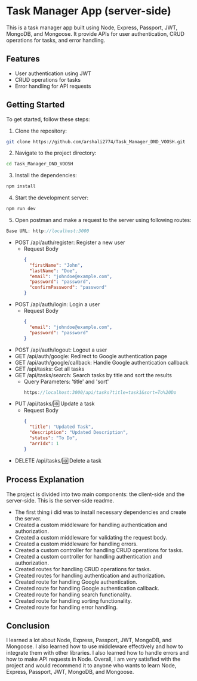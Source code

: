 # Task Manager App (server-side)

This is a task manager app built using Node, Express, Passport, JWT, MongoDB, and Mongoose. It provide APIs for user authentication, CRUD operations for tasks, and error handling.

## Features

- User authentication using JWT
- CRUD operations for tasks
- Error handling for API requests

## Getting Started

To get started, follow these steps:

1. Clone the repository:

```bash
git clone https://github.com/arshali2774/Task_Manager_DND_VOOSH.git
```

2. Navigate to the project directory:

```bash
cd Task_Manager_DND_VOOSH
```

3. Install the dependencies:

```bash
npm install
```

4. Start the development server:

```bash
npm run dev
```

5. Open postman and make a request to the server using following routes:

```js
Base URL: http://localhost:3000
```

- POST /api/auth/register: Register a new user
  - Request Body
    ```json
    {
      "firstName": "John",
      "lastName": "Doe",
      "email": "johndoe@example.com",
      "password": "password",
      "confirmPassword": "password"
    }
    ```
- POST /api/auth/login: Login a user
  - Request Body
    ```json
    {
      "email": "johndoe@example.com",
      "password": "password"
    }
    ```
- POST /api/auth/logout: Logout a user
- GET /api/auth/google: Redirect to Google authentication page
- GET /api/auth/google/callback: Handle Google authentication callback
- GET /api/tasks: Get all tasks
- GET /api/tasks/search: Search tasks by title and sort the results
  - Query Parameters: 'title' and 'sort'
    ```js
    https://localhost:3000/api/tasks?title=task1&sort=To%20Do
    ```
- PUT /api/tasks/:id: Update a task
  - Request Body
    ```json
    {
      "title": "Updated Task",
      "description": "Updated Description",
      "status": "To Do",
      "arrIdx": 1
    }
    ```
- DELETE /api/tasks/:id: Delete a task

## Process Explanation

The project is divided into two main components: the client-side and the server-side. This is the server-side readme.

- The first thing i did was to install necessary dependencies and create the server.
- Created a custom middleware for handling authentication and authorization.
- Created a custom middleware for validating the request body.
- Created a custom middleware for handling errors.
- Created a custom controller for handling CRUD operations for tasks.
- Created a custom controller for handling authentication and authorization.
- Created routes for handling CRUD operations for tasks.
- Created routes for handling authentication and authorization.
- Created route for handling Google authentication.
- Created route for handling Google authentication callback.
- Created route for handling search functionality.
- Created route for handling sorting functionality.
- Created route for handling error handling.

## Conclusion

I learned a lot about Node, Express, Passport, JWT, MongoDB, and Mongoose. I also learned how to use middleware effectively and how to integrate them with other libraries. I also learned how to handle errors and how to make API requests in Node. Overall, I am very satisfied with the project and would recommend it to anyone who wants to learn Node, Express, Passport, JWT, MongoDB, and Mongoose.
